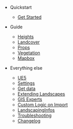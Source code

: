 - Quickstart

  - [Get Started](get-started.md?id=get-started)

- Guide

  - [Heights](heights.md?id=heights)
  - [Landcover](landcover.md?id=landcover)
  - [Props](props.md?id=props)
  - [Vegetation](vegetation.md?id=vegetation)
  - [Mapbox](mapbox.md?id=mapbox)

- Everything else

  - [UE5](ue5.md?id=unreal-engine-5)
  - [Settings](settings.md?id=settings)
  - [Get data](get-data.md?id=get-data)
  - [Extending Landscapes](extend_landscape.md?id=extending-landscapes)
  - [GIS Experts](gis-expert.md?id=options-for-gis-experts)
  - [Custom Logic on Import](landscapingvectorinterface.md?id=custom-logic-on-vector-data)
  - [LandscapingInfos](landscapinginfos.md?id=landscapinginfos-actor)
  - [Troubleshooting](troubleshooting.md?id=troubleshooting)
  - [Changelog](changelog.md?id=changelog)
